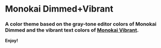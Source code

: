 # Monokai Dimmed+Vibrant

### A color theme based on the gray-tone editor colors of Monokai Dimmed and the vibrant text colors of [Monokai Vibrant](https://marketplace.visualstudio.com/items?itemName=s3gf4ult.monokai-vibrant).

**Enjoy!**
